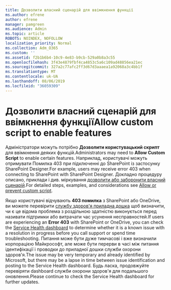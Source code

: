```yaml
---
title: Дозволити власний сценарій для ввімкнення функції
ms.author: efrene
author: efrene
manager: pamgreen
ms.audience: Admin
ms.topic: article
ROBOTS: NOINDEX, NOFOLLOW
localization_priority: Normal
ms.collection: Adm_O365
ms.custom: ''
ms.assetid: f2b1b6b4-10c9-4e83-b9cb-529a0b8a3c55
ms.openlocfilehash: 3f43e4879fbf4ca4853c5a6c109ad48856ea21ec
ms.sourcegitcommit: 327a2c77afc2ff3d67d3aaaea1a92068a3c4bb1f
ms.translationtype: MT
ms.contentlocale: uk-UA
ms.lasthandoff: 08/06/2019
ms.locfileid: "36059309"
---
```

# <a name="allow-custom-script-to-enable-features"></a><span data-ttu-id="754b3-102">Дозволити власний сценарій для ввімкнення функції</span><span class="sxs-lookup"><span data-stu-id="754b3-102">Allow custom script to enable features</span></span>

<span data-ttu-id="754b3-103">Адміністратори можуть потрібно **Дозволити користувацький скрипт** для ввімкнення деяких функцій.</span><span class="sxs-lookup"><span data-stu-id="754b3-103">Administrators may need to **Allow Custom Script** to enable certain features.</span></span> <span data-ttu-id="754b3-104">Наприклад, користувачі можуть отримувати Помилка 403 при підключенні до SharePoint із застосунку SharePoint Designer.</span><span class="sxs-lookup"><span data-stu-id="754b3-104">For example, users may receive error 403 when connecting to SharePoint with SharePoint Designer.</span></span> <span data-ttu-id="754b3-105">Докладно процедуру описано, приклади і див. міркування [дозволити або заборонити власний сценарій](https://docs.microsoft.com/sharepoint/allow-or-prevent-custom-script).</span><span class="sxs-lookup"><span data-stu-id="754b3-105">For detailed steps, examples, and considerations see [Allow or prevent custom script](https://docs.microsoft.com/sharepoint/allow-or-prevent-custom-script).</span></span>

<span data-ttu-id="754b3-106">Якщо користувачі відчувають **403 помилка** з SharePoint або OneDrive, ви можете перевірити [службу здоров'я приладна дошка](https://admin.microsoft.com/AdminPortal/Home#/servicehealth) щоб визначити, чи є це відома проблема з роздільною здатністю виконується перед називати підтримки або витрачати час усунення несправностей.</span><span class="sxs-lookup"><span data-stu-id="754b3-106">If users are experiencing an **Error 403** with SharePoint or OneDrive, you can check the [Service Health dashboard](https://admin.microsoft.com/AdminPortal/Home#/servicehealth) to determine whether it is a known issue with a resolution in progress before you call support or spend time troubleshooting.</span></span> <span data-ttu-id="754b3-107">Питання може бути дуже тимчасові і вже визначили корпорацією Майкрософт, але може бути перерви в часі між питання ідентифікації і проводки до приладної дошки служби охорони здоров'я.</span><span class="sxs-lookup"><span data-stu-id="754b3-107">The issue may be very temporary and already identified by Microsoft, but there may be a lapse in time between issue identification and posting to the Service Health dashboard.</span></span> <span data-ttu-id="754b3-108">Будь ласка, продовжуйте перевіряти dashboard служби охорони здоров'я для подальшого оновлення.</span><span class="sxs-lookup"><span data-stu-id="754b3-108">Please continue to check the Service Health dashboard for further updates.</span></span>

